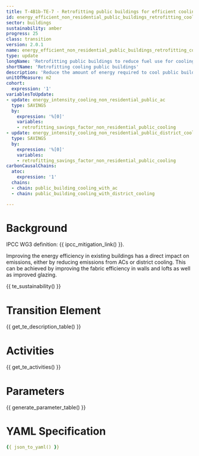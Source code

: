 ```yaml
---
title: T-4B1b-TE-7 - Retrofitting public buildings for efficient cooling
id: energy_efficient_non_residential_public_buildings_retrofitting_cooling
sector: buildings
sustainability: amber
progress: 25
class: transition
version: 2.0.1
name: energy_efficient_non_residential_public_buildings_retrofitting_cooling
type: update
longName: 'Retrofitting public buildings to reduce fuel use for cooling'
shortName: 'Retrofitting cooling public buildings'
description: 'Reduce the amount of energy required to cool public building with AC and disitrct cooling through retrofitting'
unitOfMeasure: m2
cohort:
  expression: '1'
variablesToUpdate:
- update: energy_intensity_cooling_non_residential_public_ac
  type: SAVINGS
  by:
    expression: '%[0]'
    variables:
    - retrofitting_savings_factor_non_residential_public_cooling
- update: energy_intensity_cooling_non_residential_public_district_cooling
  type: SAVINGS
  by:
    expression: '%[0]'
    variables:
    - retrofitting_savings_factor_non_residential_public_cooling
carbonCausalChains:
  atoc:
    expression: '1'
  chains:
  - chain: public_building_cooling_with_ac
  - chain: public_building_cooling_with_district_cooling

---
```




# Background

IPCC WG3 definition: {{ ipcc_mitigation_link() }}.

Improving the energy efficiency in existing buildings has a direct impact on emissions, either by reducing emissions from ACs or district cooling. This can be achieved by improving the fabric efficiency in walls and lofts as well as improved glazing.




{{ te_sustainability() }}

# Transition Element

{{ get_te_description_table() }}




# Activities

{{ get_te_activities() }}


# Parameters

{{ generate_parameter_table() }}


# YAML Specification

```yaml
{{ json_to_yaml() }}
```
